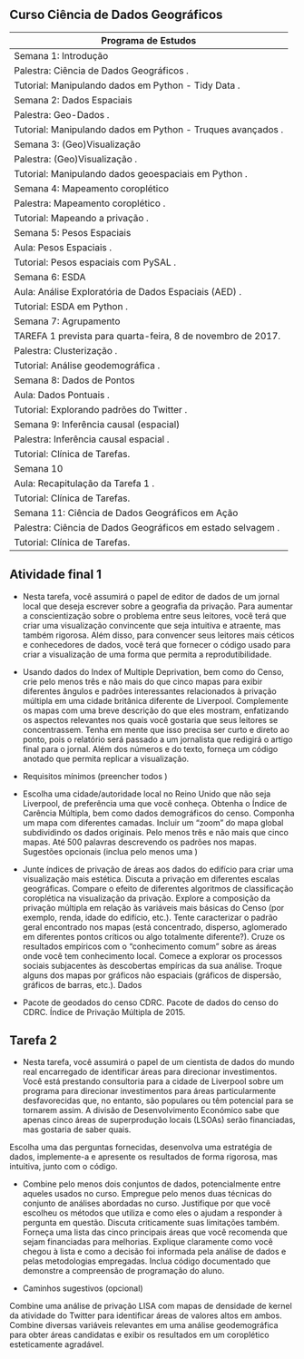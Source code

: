 ## Curso Ciência de Dados Geográficos


| Programa de Estudos                                         |
|-------------------------------------------------------------|
| Semana 1: Introdução                                        |
| Palestra: Ciência de Dados Geográficos .                    |
| Tutorial: Manipulando dados em Python - Tidy Data .         |
| Semana 2: Dados Espaciais                                   |
| Palestra: Geo-Dados .                                       |
| Tutorial: Manipulando dados em Python - Truques avançados . |
| Semana 3: (Geo)Visualização                                 |
| Palestra: (Geo)Visualização .                               |
| Tutorial: Manipulando dados geoespaciais em Python .        |
| Semana 4: Mapeamento coroplético                            |
| Palestra: Mapeamento coroplético .                          |
| Tutorial: Mapeando a privação .                             |
| Semana 5: Pesos Espaciais                                   |
| Aula: Pesos Espaciais .                                     |
| Tutorial: Pesos espaciais com PySAL .                       |
| Semana 6: ESDA                                              |
| Aula: Análise Exploratória de Dados Espaciais (AED) .       |
| Tutorial: ESDA em Python .                                  |
| Semana 7: Agrupamento                                       |
| TAREFA 1 prevista para quarta-feira, 8 de novembro de 2017. |
| Palestra: Clusterização .                                   |
| Tutorial: Análise geodemográfica .                          |
| Semana 8: Dados de Pontos                                   |
| Aula: Dados Pontuais .                                      |
| Tutorial: Explorando padrões do Twitter .                   |
| Semana 9: Inferência causal (espacial)                      |
| Palestra: Inferência causal espacial .                      |
| Tutorial: Clínica de Tarefas.                               |
| Semana 10                                                   |
| Aula: Recapitulação da Tarefa 1 .                           |
| Tutorial: Clínica de Tarefas.                               |
| Semana 11: Ciência de Dados Geográficos em Ação             |
| Palestra: Ciência de Dados Geográficos em estado selvagem . |
| Tutorial: Clínica de Tarefas.                               |



## Atividade final 1 

- Nesta tarefa, você assumirá o papel de editor de dados de um jornal local que deseja escrever sobre a geografia da privação. Para aumentar a conscientização sobre o problema entre seus leitores, você terá que criar uma visualização convincente que seja intuitiva e atraente, mas também rigorosa. Além disso, para convencer seus leitores mais céticos e conhecedores de dados, você terá que fornecer o código usado para criar a visualização de uma forma que permita a reprodutibilidade.

- Usando dados do Index of Multiple Deprivation, bem como do Censo, crie pelo menos três e não mais do que cinco mapas para exibir diferentes ângulos e padrões interessantes relacionados à privação múltipla em uma cidade britânica diferente de Liverpool. Complemente os mapas com uma breve descrição do que eles mostram, enfatizando os aspectos relevantes nos quais você gostaria que seus leitores se concentrassem. Tenha em mente que isso precisa ser curto e direto ao ponto, pois o relatório será passado a um jornalista que redigirá o artigo final para o jornal. Além dos números e do texto, forneça um código anotado que permita replicar a visualização.

- Requisitos mínimos (preencher todos )

- Escolha uma cidade/autoridade local no Reino Unido que não seja Liverpool, de preferência uma que você conheça.
Obtenha o Índice de Carência Múltipla, bem como dados demográficos do censo.
Componha um mapa com diferentes camadas.
Incluir um “zoom” do mapa global subdividindo os dados originais.
Pelo menos três e não mais que cinco mapas.
Até 500 palavras descrevendo os padrões nos mapas.
Sugestões opcionais (inclua pelo menos uma )

- Junte índices de privação de áreas aos dados do edifício para criar uma visualização mais estética.
Discuta a privação em diferentes escalas geográficas.
Compare o efeito de diferentes algoritmos de classificação coroplética na visualização da privação.
Explore a composição da privação múltipla em relação às variáveis ​​mais básicas do Censo (por exemplo, renda, idade do edifício, etc.).
Tente caracterizar o padrão geral encontrado nos mapas (está concentrado, disperso, aglomerado em diferentes pontos críticos ou algo totalmente diferente?).
Cruze os resultados empíricos com o “conhecimento comum” sobre as áreas onde você tem conhecimento local.
Comece a explorar os processos sociais subjacentes às descobertas empíricas da sua análise.
Troque alguns dos mapas por gráficos não espaciais (gráficos de dispersão, gráficos de barras, etc.).
Dados

- Pacote de geodados do censo CDRC.
Pacote de dados do censo do CDRC.
Índice de Privação Múltipla de 2015.



## Tarefa 2 

- Nesta tarefa, você assumirá o papel de um cientista de dados do mundo real encarregado de identificar áreas para direcionar investimentos. Você está prestando consultoria para a cidade de Liverpool sobre um programa para direcionar investimentos para áreas particularmente desfavorecidas que, no entanto, são populares ou têm potencial para se tornarem assim. A divisão de Desenvolvimento Económico sabe que apenas cinco áreas de superprodução locais (LSOAs) serão financiadas, mas gostaria de saber quais.

Escolha uma das perguntas fornecidas, desenvolva uma estratégia de dados, implemente-a e apresente os resultados de forma rigorosa, mas intuitiva, junto com o código.

- Combine pelo menos dois conjuntos de dados, potencialmente entre aqueles usados ​​no curso.
Empregue pelo menos duas técnicas do conjunto de análises abordadas no curso.
Justifique por que você escolheu os métodos que utiliza e como eles o ajudam a responder à pergunta em questão. Discuta criticamente suas limitações também.
Forneça uma lista das cinco principais áreas que você recomenda que sejam financiadas para melhorias.
Explique claramente como você chegou à lista e como a decisão foi informada pela análise de dados e pelas metodologias empregadas.
Inclua código documentado que demonstre a compreensão de programação do aluno.


- Caminhos sugestivos (opcional)

Combine uma análise de privação LISA com mapas de densidade de kernel da atividade do Twitter para identificar áreas de valores altos em ambos.
Combine diversas variáveis ​​relevantes em uma análise geodemográfica para obter áreas candidatas e exibir os resultados em um coroplético esteticamente agradável.


